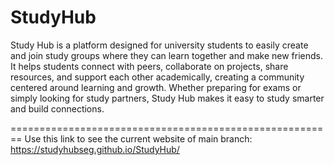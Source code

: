 StudyHub
========

Study Hub is a platform designed for university students to easily create and join study groups where they can learn together and make new friends. It helps students connect with peers, collaborate on projects, share resources, and support each other academically, creating a community centered around learning and growth. Whether preparing for exams or simply looking for study partners, Study Hub makes it easy to study smarter and build connections.

========================================================
Use this link to see the current website of main branch:
https://studyhubseg.github.io/StudyHub/
